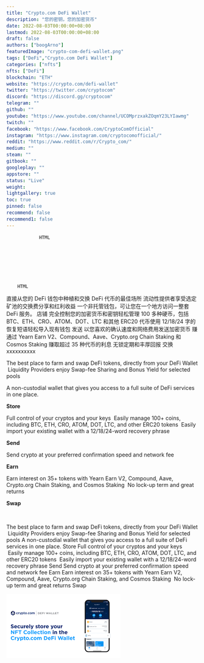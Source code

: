 ```yaml
---
title: "Crypto.com DeFi Wallet"
description: "您的密钥，您的加密货币"
date: 2022-08-03T00:00:00+08:00
lastmod: 2022-08-03T00:00:00+08:00
draft: false
authors: ["boogArno"]
featuredImage: "crypto-com-defi-wallet.png"
tags: ["DeFi","Crypto.com DeFi Wallet"]
categories: ["nfts"]
nfts: ["DeFi"]
blockchain: "ETH"
website: "https://crypto.com/defi-wallet"
twitter: "https://twitter.com/cryptocom"
discord: "https://discord.gg/cryptocom"
telegram: ""
github: ""
youtube: "https://www.youtube.com/channel/UCOMprzxakZOqmY23LYIawmg"
twitch: ""
facebook: "https://www.facebook.com/CryptoComOfficial"
instagram: "https://www.instagram.com/cryptocomofficial/"
reddit: "https://www.reddit.com/r/Crypto_com/"
medium: ""
steam: ""
gitbook: ""
googleplay: ""
appstore: ""
status: "Live"
weight: 
lightgallery: true
toc: true
pinned: false
recommend: false
recommend1: false
---
```


			
				HTML
				
					
				
				
						
				
			
		HTML







直接从您的 DeFi 钱包中种植和交换 DeFi 代币的最佳场所 流动性提供者享受选定矿池的交换费分享和红利收益
一个非托管钱包，可让您在一个地方访问一整套 DeFi 服务。
店铺
完全控制您的加密货币和密钥轻松管理 100 多种硬币，包括 BTC、ETH、CRO、ATOM、DOT、LTC 和其他 ERC20 代币使用 12/18/24 字的恢复短语轻松导入现有钱包
发送
以您喜欢的确认速度和网络费用发送加密货币
赚
通过 Yearn Earn V2、Compound、Aave、Crypto.org Chain Staking 和 Cosmos Staking 赚取超过 35 种代币的利息 无锁定期和丰厚回报
交换xxxxxxxxxx <p>The best place to farm and swap DeFi tokens, directly from your DeFi Wallet &nbsp;Liquidity Providers enjoy Swap-fee Sharing and Bonus Yield for selected pools</p><p>A non-custodial wallet that gives you access to a full suite of DeFi services in one place.</p><p><strong>Store</strong></p><p>Full control of your cryptos and your keys &nbsp;Easily manage 100+ coins, including BTC, ETH, CRO, ATOM, DOT, LTC, and other ERC20 tokens &nbsp;Easily import your existing wallet with a 12/18/24-word recovery phrase</p><p><strong>Send</strong></p><p>Send crypto at your preferred confirmation speed and network fee</p><p><strong>Earn</strong></p><p>Earn interest on 35+ tokens with Yearn Earn V2, Compound, Aave, Crypto.org Chain Staking, and Cosmos Staking &nbsp;No lock-up term and great returns</p><p><strong>Swap</strong></p><p><strong>&nbsp;</strong></p>The best place to farm and swap DeFi tokens, directly from your DeFi Wallet  Liquidity Providers enjoy Swap-fee Sharing and Bonus Yield for selected pools
A non-custodial wallet that gives you access to a full suite of DeFi services in one place.
Store
Full control of your cryptos and your keys  Easily manage 100+ coins, including BTC, ETH, CRO, ATOM, DOT, LTC, and other ERC20 tokens  Easily import your existing wallet with a 12/18/24-word recovery phrase
Send
Send crypto at your preferred confirmation speed and network fee
Earn
Earn interest on 35+ tokens with Yearn Earn V2, Compound, Aave, Crypto.org Chain Staking, and Cosmos Staking  No lock-up term and great returns
Swap
 

![下载](下载.png)
